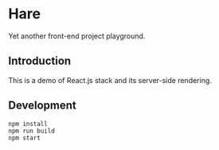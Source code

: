 # Hare

Yet another front-end project playground.

## Introduction

This is a demo of React.js stack and its server-side rendering.

## Development

```
npm install
npm run build
npm start
```
